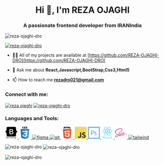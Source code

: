 <h1 align="center">Hi 👋, I'm REZA OJAGHI</h1>
<h3 align="center">A passionate frontend developer from IRANIndia</h3>

<p align="left"> <img src="https://komarev.com/ghpvc/?username=reza-ojaghi-dro&label=Profile%20views&color=0e75b6&style=flat" alt="reza-ojaghi-dro" /> </p>

<p align="left"> <a href="https://github.com/ryo-ma/github-profile-trophy"><img src="https://github-profile-trophy.vercel.app/?username=reza-ojaghi-dro" alt="reza-ojaghi-dro" /></a> </p>

- 👨‍💻 All of my projects are available at [https://github.com/REZA-OJAGHI-DRO](https://github.com/REZA-OJAGHI-DRO)

- 💬 Ask me about **React,Javascript,BootStrap,Css3,Html5**

- 📫 How to reach me **rezadro021@gmail.com**

<h3 align="left">Connect with me:</h3>
<p align="left">
<a href="https://linkedin.com/in/reza ojaghi" target="blank"><img align="center" src="https://raw.githubusercontent.com/rahuldkjain/github-profile-readme-generator/master/src/images/icons/Social/linked-in-alt.svg" alt="reza ojaghi" height="30" width="40" /></a>
<a href="https://instagram.com/reza-ojaghi-dro" target="blank"><img align="center" src="https://raw.githubusercontent.com/rahuldkjain/github-profile-readme-generator/master/src/images/icons/Social/instagram.svg" alt="reza-ojaghi-dro" height="30" width="40" /></a>
</p>

<h3 align="left">Languages and Tools:</h3>
<p align="left"> <a href="https://getbootstrap.com" target="_blank" rel="noreferrer"> <img src="https://raw.githubusercontent.com/devicons/devicon/master/icons/bootstrap/bootstrap-plain-wordmark.svg" alt="bootstrap" width="40" height="40"/> </a> <a href="https://www.w3schools.com/css/" target="_blank" rel="noreferrer"> <img src="https://raw.githubusercontent.com/devicons/devicon/master/icons/css3/css3-original-wordmark.svg" alt="css3" width="40" height="40"/> </a> <a href="https://www.figma.com/" target="_blank" rel="noreferrer"> <img src="https://www.vectorlogo.zone/logos/figma/figma-icon.svg" alt="figma" width="40" height="40"/> </a> <a href="https://git-scm.com/" target="_blank" rel="noreferrer"> <img src="https://www.vectorlogo.zone/logos/git-scm/git-scm-icon.svg" alt="git" width="40" height="40"/> </a> <a href="https://www.w3.org/html/" target="_blank" rel="noreferrer"> <img src="https://raw.githubusercontent.com/devicons/devicon/master/icons/html5/html5-original-wordmark.svg" alt="html5" width="40" height="40"/> </a> <a href="https://developer.mozilla.org/en-US/docs/Web/JavaScript" target="_blank" rel="noreferrer"> <img src="https://raw.githubusercontent.com/devicons/devicon/master/icons/javascript/javascript-original.svg" alt="javascript" width="40" height="40"/> </a> <a href="https://www.photoshop.com/en" target="_blank" rel="noreferrer"> <img src="https://raw.githubusercontent.com/devicons/devicon/master/icons/photoshop/photoshop-line.svg" alt="photoshop" width="40" height="40"/> </a> <a href="https://reactjs.org/" target="_blank" rel="noreferrer"> <img src="https://raw.githubusercontent.com/devicons/devicon/master/icons/react/react-original-wordmark.svg" alt="react" width="40" height="40"/> </a> <a href="https://sass-lang.com" target="_blank" rel="noreferrer"> <img src="https://raw.githubusercontent.com/devicons/devicon/master/icons/sass/sass-original.svg" alt="sass" width="40" height="40"/> </a> <a href="https://tailwindcss.com/" target="_blank" rel="noreferrer"> <img src="https://www.vectorlogo.zone/logos/tailwindcss/tailwindcss-icon.svg" alt="tailwind" width="40" height="40"/> </a> </p>

<p><img align="left" src="https://github-readme-stats.vercel.app/api/top-langs?username=reza-ojaghi-dro&show_icons=true&locale=en&layout=compact" alt="reza-ojaghi-dro" /></p>

<p>&nbsp;<img align="center" src="https://github-readme-stats.vercel.app/api?username=reza-ojaghi-dro&show_icons=true&locale=en" alt="reza-ojaghi-dro" /></p>

<p><img align="center" src="https://github-readme-streak-stats.herokuapp.com/?user=reza-ojaghi-dro&" alt="reza-ojaghi-dro" /></p>
